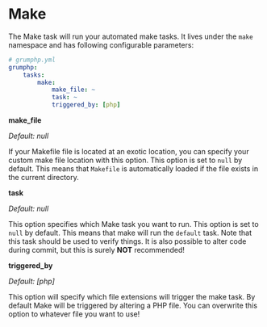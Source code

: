 # Make

The Make task will run your automated make tasks.
It lives under the `make` namespace and has following configurable parameters:

```yaml
# grumphp.yml
grumphp:
    tasks:
        make:
            make_file: ~
            task: ~
            triggered_by: [php]
```

**make_file**

*Default: null*

If your Makefile file is located at an exotic location, you can specify your custom make file location with this option.
This option is set to `null` by default.
This means that `Makefile` is automatically loaded if the file exists in the current directory.


**task**

*Default: null*

This option specifies which Make task you want to run.
This option is set to `null` by default.
This means that make will run the `default` task.
Note that this task should be used to verify things. 
It is also possible to alter code during commit, but this is surely **NOT** recommended!


**triggered_by**

*Default: [php]*

This option will specify which file extensions will trigger the make task.
By default Make will be triggered by altering a PHP file. 
You can overwrite this option to whatever file you want to use!
